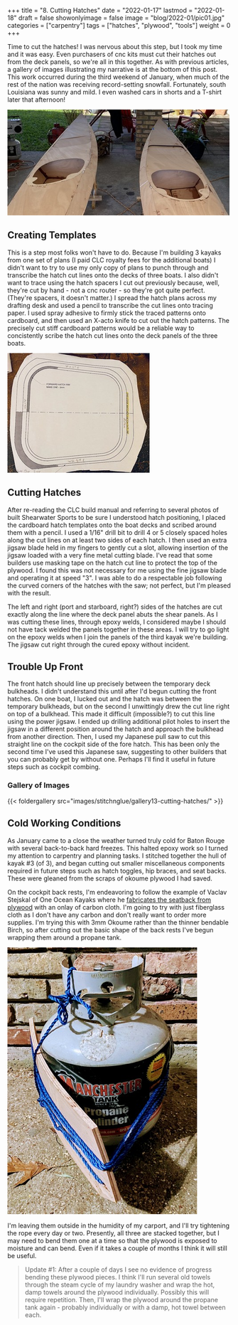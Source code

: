 +++
title = "8. Cutting Hatches"
date = "2022-01-17"
lastmod = "2022-01-18"
draft = false
showonlyimage = false
image = "blog/2022-01/pic01.jpg"
categories = ["carpentry"]
tags = ["hatches", "plywood", "tools"]
weight = 0
+++

Time to cut the hatches! I was nervous about this step, but I took my time and it was easy. <!--more--> Even purchasers of cnc kits must cut their hatches out from the deck panels, so we're all in this together. As with previous articles, a gallery of images illustrating my narrative is at the bottom of this post. This work occurred during the third weekend of January, when much of the rest of the nation was receiving record-setting snowfall. Fortunately, south Louisiana was sunny and mild. I even washed cars in shorts and a T-shirt later that afternoon!

![two CLC Shearwater Sports under construction](hatches-cut-2-kayaks-crop-500px.jpg)

## Creating Templates

This is a step most folks won't have to do. Because I'm building 3 kayaks from one set of plans (I paid CLC royalty fees for the additional boats) I didn't want to try to use my only copy of plans to punch through and transcribe the hatch cut lines onto the decks of three boats. I also didn't want to trace using the hatch spacers I cut out previously because, well, they're cut by hand - not a cnc router - so they're got quite perfect. (They're spacers, it doesn't matter.) I spread the hatch plans across my drafting desk and used a pencil to transcribe the cut lines onto tracing paper. I used spray adhesive to firmly stick the traced patterns onto cardboard, and then used an X-acto knife to cut out the hatch patterns. The precisely cut stiff cardboard patterns would be a reliable way to concistently scribe the hatch cut lines onto the deck panels of the three boats.

![fore hatch plan](fore-hatch-plan-thumb.jpg)

## Cutting Hatches

After re-reading the CLC build manual and referring to several photos of built Shearwater Sports to be sure I understood hatch positioning, I placed the cardboard hatch templates onto the boat decks and scribed around them with a pencil. I used a 1/16" drill bit to drill 4 or 5 closely spaced holes along the cut lines on at least two sides of each hatch. I then used an extra jigsaw blade held in my fingers to gently cut a slot, allowing insertion of the jigsaw loaded with a very fine metal cutting blade. I've read that some builders use masking tape on the hatch cut line to protect the top of the plywood. I found this was not necessary for me using the fine jigsaw blade and operating it at speed "3". I was able to do a respectable job following the curved corners of the hatches with the saw; not perfect, but I'm pleased with the result.

The left and right (port and starboard, right?) sides of the hatches are cut exactly along the line where the deck panel abuts the shear panels. As I was cutting these lines, through epoxy welds, I considered maybe I should not have tack welded the panels together in these areas. I will try to go light on the epoxy welds when I join the panels of the third kayak we're building. The jigsaw cut right through the cured epoxy without incident.

## Trouble Up Front

The front hatch should line up precisely between the temporary deck bulkheads. I didn't understand this until after I'd begun cutting the front hatches. On one boat, I lucked out and the hatch was between the temporary bulkheads, but on the second I unwittingly drew the cut line right on top of a bulkhead. This made it difficult (impossible?) to cut this line using the power jigsaw. I ended up drilling additional pilot holes to insert the jigsaw in a different position around the hatch and approach the bulkhead from another direction. Then, I used my Japanese pull saw to cut this straight line on the cockpit side of the fore hatch. This has been only the second time I've used this Japanese saw, suggesting to other builders that you can probably get by without one. Perhaps I'll find it useful in future steps such as cockpit combing.

### Gallery of Images

{{< foldergallery src="images/stitchnglue/gallery13-cutting-hatches/" >}}
<br>

## Cold Working Conditions

As January came to a close the weather turned truly cold for Baton Rouge with several back-to-back hard freezes. This halted epoxy work so I turned my attention to carpentry and planning tasks. I stitched together the hull of kayak #3 (of 3), and began cutting out smaller miscellaneous components required in future steps such as hatch toggles, hip braces, and seat backs. These were gleaned from the scraps of okoume plywood I had saved. 

On the cockpit back rests, I'm endeavoring to follow the example of Vaclav Stejskal of One Ocean Kayaks where he [fabricates the seatback from plywood](http://www.oneoceankayaks.com/Wshophtm/Shop18.htm) with an onlay of carbon cloth. I'm going to try with just fiberglass cloth as I don't have any carbon and don't really want to order more supplies. I'm trying this with 3mm Okoume rather than the thinner bendable Birch, so after cutting out the basic shape of the back rests I've begun wrapping them around a propane tank. 

![bending seat backrests](seat-backs-around-propane-tank_600px.jpg)

I'm leaving them outside in the humidity of my carport, and I'll try tightening the rope every day or two. Presently, all three are stacked together, but I may need to bend them one at a time so that the plywood is exposed to moisture and can bend. Even if it takes a couple of months I think it will still be useful. 

>Update #1: After a couple of days I see no evidence of progress bending these plywood pieces. I think I'll run several old towels through the steam cycle of my laundry washer and wrap the hot, damp towels around the plywood individually. Possibly this will require repetition. Then, I'll wrap the plywood around the propane tank again - probably individually or with a damp, hot towel between each.